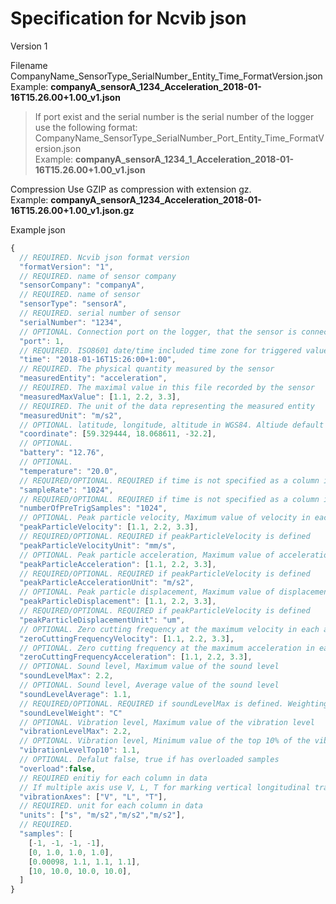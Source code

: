 # Specification for Ncvib json

Version 1

Filename
CompanyName_SensorType_SerialNumber_Entity_Time_FormatVersion.json  
Example: **companyA_sensorA_1234_Acceleration_2018-01-16T15.26.00+1.00_v1.json**

> If port exist and the serial number is the serial number of the logger use the following format: 
CompanyName_SensorType_SerialNumber_Port_Entity_Time_FormatVersion.json  
Example: **companyA_sensorA_1234_1_Acceleration_2018-01-16T15.26.00+1.00_v1.json** 

Compression
Use GZIP as compression with extension gz.  
Example: **companyA_sensorA_1234_Acceleration_2018-01-16T15.26.00+1.00_v1.json.gz**

Example json
```javascript
{
  // REQUIRED. Ncvib json format version
  "formatVersion": "1",
  // REQUIRED. name of sensor company
  "sensorCompany": "companyA",
  // REQUIRED. name of sensor
  "sensorType": "sensorA",
  // REQUIRED. serial number of sensor
  "serialNumber": "1234",
  // OPTIONAL. Connection port on the logger, that the sensor is connected to 
  "port": 1,
  // REQUIRED. ISO8601 date/time included time zone for triggered value.
  "time": "2018-01-16T15:26:00+1:00",
  // REQUIRED. The physical quantity measured by the sensor
  "measuredEntity": "acceleration",
  // REQUIRED. The maximal value in this file recorded by the sensor
  "measuredMaxValue": [1.1, 2.2, 3.3],
  // REQUIRED. The unit of the data representing the measured entity
  "measuredUnit": "m/s2", 
  // OPTIONAL. latitude, longitude, altitude in WGS84. Altiude default 0 if only array with lat, long.
  "coordinate": [59.329444, 18.068611, -32.2],
  // OPTIONAL. 
  "battery": "12.76",
  // OPTIONAL. 
  "temperature": "20.0",
  // REQUIRED/OPTIONAL. REQUIRED if time is not specified as a column in data.
  "sampleRate": "1024",
  // REQUIRED/OPTIONAL. REQUIRED if time is not specified as a column in data.
  "numberOfPreTrigSamples": "1024",
  // OPTIONAL. Peak particle velocity, Maximum value of velocity in each axis excluded time column if present
  "peakParticleVelocity": [1.1, 2.2, 3.3],
  // REQUIRED/OPTIONAL. REQUIRED if peakParticleVelocity is defined
  "peakParticleVelocityUnit": "mm/s",
  // OPTIONAL. Peak particle acceleration, Maximum value of acceleration in each axis excluded time column if present
  "peakParticleAcceleration": [1.1, 2.2, 3.3],
  // REQUIRED/OPTIONAL. REQUIRED if peakParticleVelocity is defined
  "peakParticleAccelerationUnit": "m/s2",
  // OPTIONAL. Peak particle displacement, Maximum value of displacement in each axis excluded time column if present
  "peakParticleDisplacement": [1.1, 2.2, 3.3],  
  // REQUIRED/OPTIONAL. REQUIRED if peakParticleVelocity is defined
  "peakParticleDisplacementUnit": "um",
  // OPTIONAL. Zero cutting frequency at the maximum velocity in each axis, unit Hz.
  "zeroCuttingFrequencyVelocity": [1.1, 2.2, 3.3],
  // OPTIONAL. Zero cutting frequency at the maximum acceleration in each axis, unit Hz.
  "zeroCuttingFrequencyAcceleration": [1.1, 2.2, 3.3],
  // OPTIONAL. Sound level, Maximum value of the sound level
  "soundLevelMax": 2.2, 
  // OPTIONAL. Sound level, Average value of the sound level
  "soundLevelAverage": 1.1, 
  // REQUIRED/OPTIONAL. REQUIRED if soundLevelMax is defined. Weighting filter used for the sound level
  "soundLevelWeight": "C" 
  // OPTIONAL. Vibration level, Maximum value of the vibration level
  "vibrationLevelMax": 2.2,
  // OPTIONAL. Vibration level, Minimum value of the top 10% of the vibration level
  "vibrationLevelTop10": 1.1,
  // OPTIONAL. Defalut false, true if has overloaded samples
  "overload":false,
  // REQUIRED enitiy for each column in data
  // If multiple axis use V, L, T for marking vertical longitudinal transverse axis
  "vibrationAxes": ["V", "L", "T"],
  // REQUIRED. unit for each column in data
  "units": ["s", "m/s2","m/s2","m/s2"],
  // REQUIRED.
  "samples": [
    [-1, -1, -1, -1],
    [0, 1.0, 1.0, 1.0],
    [0.00098, 1.1, 1.1, 1.1],
    [10, 10.0, 10.0, 10.0],
  ]
}
```
